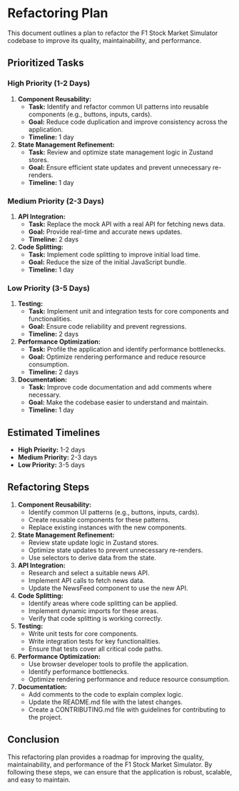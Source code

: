 
# Refactoring Plan

This document outlines a plan to refactor the F1 Stock Market Simulator codebase to improve its quality, maintainability, and performance.

## Prioritized Tasks

### High Priority (1-2 Days)

1.  **Component Reusability:**
	*   **Task:** Identify and refactor common UI patterns into reusable components (e.g., buttons, inputs, cards).
	*   **Goal:** Reduce code duplication and improve consistency across the application.
	*   **Timeline:** 1 day
2.  **State Management Refinement:**
	*   **Task:** Review and optimize state management logic in Zustand stores.
	*   **Goal:** Ensure efficient state updates and prevent unnecessary re-renders.
	*   **Timeline:** 1 day

### Medium Priority (2-3 Days)

1.  **API Integration:**
	*   **Task:** Replace the mock API with a real API for fetching news data.
	*   **Goal:** Provide real-time and accurate news updates.
	*   **Timeline:** 2 days
2.  **Code Splitting:**
	*   **Task:** Implement code splitting to improve initial load time.
	*   **Goal:** Reduce the size of the initial JavaScript bundle.
	*   **Timeline:** 1 day

### Low Priority (3-5 Days)

1.  **Testing:**
	*   **Task:** Implement unit and integration tests for core components and functionalities.
	*   **Goal:** Ensure code reliability and prevent regressions.
	*   **Timeline:** 2 days
2.  **Performance Optimization:**
	*   **Task:** Profile the application and identify performance bottlenecks.
	*   **Goal:** Optimize rendering performance and reduce resource consumption.
	*   **Timeline:** 2 days
3.  **Documentation:**
	*   **Task:** Improve code documentation and add comments where necessary.
	*   **Goal:** Make the codebase easier to understand and maintain.
	*   **Timeline:** 1 day

## Estimated Timelines

*   **High Priority:** 1-2 days
*   **Medium Priority:** 2-3 days
*   **Low Priority:** 3-5 days

## Refactoring Steps

1.  **Component Reusability:**
	*   Identify common UI patterns (e.g., buttons, inputs, cards).
	*   Create reusable components for these patterns.
	*   Replace existing instances with the new components.
2.  **State Management Refinement:**
	*   Review state update logic in Zustand stores.
	*   Optimize state updates to prevent unnecessary re-renders.
	*   Use selectors to derive data from the state.
3.  **API Integration:**
	*   Research and select a suitable news API.
	*   Implement API calls to fetch news data.
	*   Update the NewsFeed component to use the new API.
4.  **Code Splitting:**
	*   Identify areas where code splitting can be applied.
	*   Implement dynamic imports for these areas.
	*   Verify that code splitting is working correctly.
5.  **Testing:**
	*   Write unit tests for core components.
	*   Write integration tests for key functionalities.
	*   Ensure that tests cover all critical code paths.
6.  **Performance Optimization:**
	*   Use browser developer tools to profile the application.
	*   Identify performance bottlenecks.
	*   Optimize rendering performance and reduce resource consumption.
7.  **Documentation:**
	*   Add comments to the code to explain complex logic.
	*   Update the README.md file with the latest changes.
	*   Create a CONTRIBUTING.md file with guidelines for contributing to the project.

## Conclusion

This refactoring plan provides a roadmap for improving the quality, maintainability, and performance of the F1 Stock Market Simulator. By following these steps, we can ensure that the application is robust, scalable, and easy to maintain.

